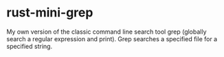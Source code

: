 # rust-mini-grep
My own version of the classic command line search tool grep (globally search a regular expression and print). Grep searches a specified file for a specified string.
